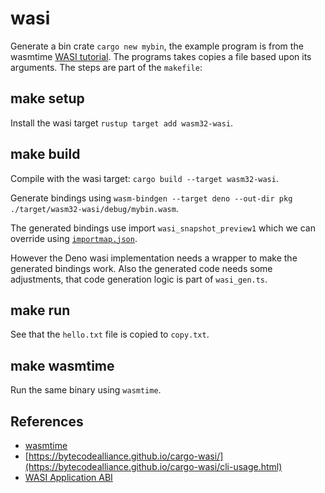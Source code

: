 # wasi

Generate a bin crate `cargo new mybin`, the example program is from the wasmtime [WASI tutorial](https://github.com/bytecodealliance/wasmtime/blob/main/docs/WASI-tutorial.md). The programs takes copies a file based upon its arguments. The steps are part of the `makefile`:

## make setup

Install the wasi target `rustup target add wasm32-wasi`.

## make build

Compile with the wasi target: `cargo build --target wasm32-wasi`.

Generate bindings using `wasm-bindgen --target deno --out-dir pkg ./target/wasm32-wasi/debug/mybin.wasm`.

The generated bindings use import `wasi_snapshot_preview1` which we can override using [`importmap.json`](https://deno.land/manual/linking_to_external_code/import_maps).

However the Deno wasi implementation needs a wrapper to make the generated bindings work. Also the generated code needs
some adjustments, that code generation logic is part of `wasi_gen.ts`.

## make run

See that the `hello.txt` file is copied to `copy.txt`.

## make wasmtime

Run the same binary using `wasmtime`.

## References

- [wasmtime](https://wasmtime.dev/)
- [https://bytecodealliance.github.io/cargo-wasi/](https://bytecodealliance.github.io/cargo-wasi/cli-usage.html)
- [WASI Application ABI](https://github.com/WebAssembly/WASI/blob/master/design/application-abi.md)
